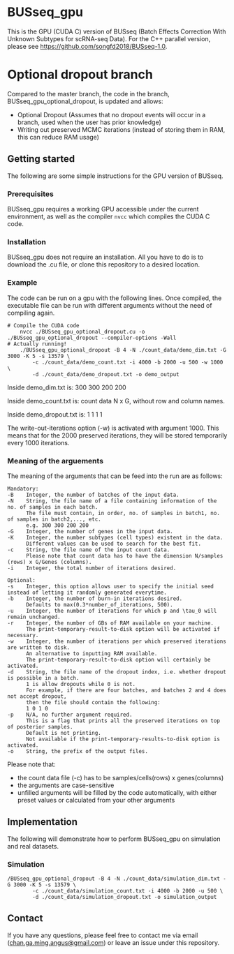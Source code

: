 # BUSseq_gpu
This is the GPU (CUDA C) version of BUSseq (Batch Effects Correction With Unknown Subtypes for scRNA-seq Data). For the C++ parallel version, please see https://github.com/songfd2018/BUSseq-1.0.

# Optional dropout branch
Compared to the master branch, the code in the branch, BUSseq_gpu_optional_dropout, is updated and allows:
- Optional Dropout (Assumes that no dropout events will occur in a branch, used when the user has prior knowledge)
- Writing out preserved MCMC iterations (instead of storing them in RAM, this can reduce RAM usage)

## Getting started
The following are some simple instructions for the GPU version of BUSseq.

### Prerequisites
BUSseq_gpu requires a working GPU accessible under the current environment, as well as the compiler `nvcc` which compiles the CUDA C code.

### Installation
BUSseq_gpu does not require an installation.
All you have to do is to download the .cu file, or clone this repository to a desired location.

### Example
The code can be run on a gpu with the following lines.
Once compiled, the executable file can be run with different arguments without the need of compiling again.
```
# Compile the CUDA code
    nvcc ./BUSseq_gpu_optional_dropout.cu -o ./BUSseq_gpu_optional_dropout --compiler-options -Wall
# Actually running!
    ./BUSseq_gpu_optional_dropout -B 4 -N ./count_data/demo_dim.txt -G 3000 -K 5 -s 13579 \
        -c ./count_data/demo_count.txt -i 4000 -b 2000 -u 500 -w 1000 \
        -d ./count_data/demo_dropout.txt -o demo_output
```
Inside demo_dim.txt is:
    300 300 200 200

Inside demo_count.txt is:
    count data N x G, without row and column names.

Inside demo_dropout.txt is:
    1 1 1 1
    
The write-out-iterations option (-w) is activated with argument 1000.
This means that for the 2000 preserved iterations, they will be stored temporarily every 1000 iterations.
    
### Meaning of the arguements
The meaning of the arguments that can be feed into the run are as follows:
```
Mandatory:
-B    Integer, the number of batches of the input data.
-N    String, the file name of a file containing information of the no. of samples in each batch.
      The file must contain, in order, no. of samples in batch1, no. of samples in batch2,..., etc.
      e.g. 300 300 200 200
-G    Integer, the number of genes in the input data.
-K    Integer, the number subtypes (cell types) existent in the data.
      Different values can be used to search for the best fit.
-c    String, the file name of the input count data.
      Please note that count data has to have the dimension N/samples (rows) x G/Genes (columns).
-i    Integer, the total number of iterations desired.

Optional:
-s    Integer, this option allows user to specify the initial seed instead of letting it randomly generated everytime.
-b    Integer, the number of burn-in iterations desired.
      Defaults to max(0.3*number_of_iterations, 500).
-u    Integer, the number of iterations for which p and \tau_0 will remain unchanged.
-r    Integer, the number of GBs of RAM available on your machine.
      The print-temporary-result-to-disk option will be activated if necessary.
-w    Integer, the number of iterations per which preserved iterations are written to disk. 
      An alternative to inputting RAM available.
      The print-temporary-result-to-disk option will certainly be activated.
-d    String, the file name of the dropout index, i.e. whether dropout is possible in a batch.
      1 is allow dropouts while 0 is not.
      For example, if there are four batches, and batches 2 and 4 does not accept dropout,
      then the file should contain the following:
      1 0 1 0
-p    N/A, no further argument required.
      This is a flag that prints all the preserved iterations on top of posterior samples.
      Default is not printing.
      Not available if the print-temporary-results-to-disk option is activated.
-o    String, the prefix of the output files.
```
Please note that:
- the count data file (-c) has to be samples/cells(rows) x genes(columns)
- the arguments are case-sensitive
- unfilled arguments will be filled by the code automatically, with either preset values or calculated from your other arguments

## Implementation
The following will demonstrate how to perform BUSseq_gpu on simulation and real datasets.
### Simulation
```
/BUSseq_gpu_optional_dropout -B 4 -N ./count_data/simulation_dim.txt -G 3000 -K 5 -s 13579 \
        -c ./count_data/simulation_count.txt -i 4000 -b 2000 -u 500 \
        -d ./count_data/simulation_dropout.txt -o simulation_output
```

## Contact
If you have any questions, please feel free to contact me via email (chan.ga.ming.angus@gmail.com) or leave an issue under this repository.
